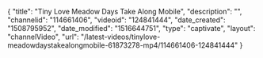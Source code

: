 {
    "title": "Tiny Love Meadow Days Take Along Mobile",
    "description": "",
    "channelid": "114661406",
    "videoid": "124841444",
    "date_created": "1508795952",
    "date_modified": "1516644751",
    "type": "captivate",
    "layout": "channelVideo",
    "url": "\/latest-videos\/tinylove-meadowdaystakealongmobile-61873278-mp4\/114661406-124841444"
}